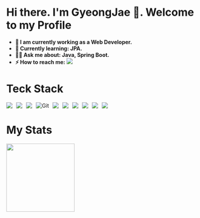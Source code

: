 

<!--
**EconomyLIM/EconomyLIM** is a ✨ _special_ ✨ repository because its `README.md` (this file) appears on your GitHub profile.

Here are some ideas to get you started:

- 🔭 I’m currently working on ...
- 🌱 I’m currently learning ...
- 👯 I’m looking to collaborate on ...
- 🤔 I’m looking for help with ...
- 💬 Ask me about ...
- 📫 How to reach me: ...
- 😄 Pronouns: ...
- ⚡ Fun fact: ...
- **✨ Pronouns: She/Her.**
![header](https://capsule-render.vercel.app/api?type=rounded&color=timeGradient&text=Welcome%20to%20EconomyLim's%20GitHub%20👋&animation=twinkling&fontSize=40&fontAlignY=50&fontAlign=50&height=180)

-->

# **Hi there. I'm GyeongJae 👋. Welcome to my Profile**

- **🧠 I am currently working as a Web Developer.**
- **🌱 Currently learning: JPA.**
- **🧙️‍♂️ Ask me about: Java, Spring Boot.**
- **⚡ How to reach me:** [<img src="https://img.shields.io/badge/tistory-000000?style=for-the-badge&logo=tistory&logoColor=white">](https://eco-dev.tistory.com/) 

# **Teck Stack**
<div style="display: flex; flex-wrap: wrap; gap: 10px;">
  <img src="https://img.shields.io/badge/Java-007396?style=flat-square&logo=Java&logoColor=white"> 
  <img src="https://img.shields.io/badge/Spring-6DB33F?style=flat-square&logo=Spring&logoColor=white">
  <img src="https://img.shields.io/badge/springboot-6DB33F?style=flat-square&logo=springboot&logoColor=white">
  <img src="https://img.shields.io/badge/-Git-F05032?style=flat-square&logo=git&logoColor=white" alt="Git">
  <img src="https://img.shields.io/badge/-GithubActions-2088FF?style=flat-square&logo=githubactions&logoColor=white">
  <img src="https://img.shields.io/badge/MySQL-4479A1?style=flat-square&logo=MySQL&logoColor=white"> 
  <img src="https://img.shields.io/badge/oracle-F80000?style=flat-square&logo=oracle&logoColor=white"> 
  <img src="https://img.shields.io/badge/react-61DAFB?style=flat-square&logo=react&logoColor=black">
  <img src="https://img.shields.io/badge/typescript-3178C6?style=flat-square&logo=typescript&logoColor=black">
  <img src="https://img.shields.io/badge/Amazon AWS-232F3E?style=flat-square&logo=amazon aws&logoColor=white">  
</div>

# **My Stats**
<div style="display: flex; justify-content: space-between;">
  <div style="width: 50%;">
    <img height="180em" src="https://github-readme-stats.vercel.app/api?username=EconomyLIM&show_icons=true&include_all_commits=true">
  </div>
  <div style="width: 50%;">
  </div>
</div>

<!--
<div align="center">
 <br>
 - 🌱 Hello world
 <br>
  <img height="180em" src="https://github-readme-stats.vercel.app/api?username=EconomyLIM&show_icons=true&include_all_commits=true"> &nbsp;
 <br>
 
  ![eco's backjoon](https://github-readme-solvedac.hyp3rflow.vercel.app/api/?handle=bmw4117)
  
<hr>
</div>
-->

